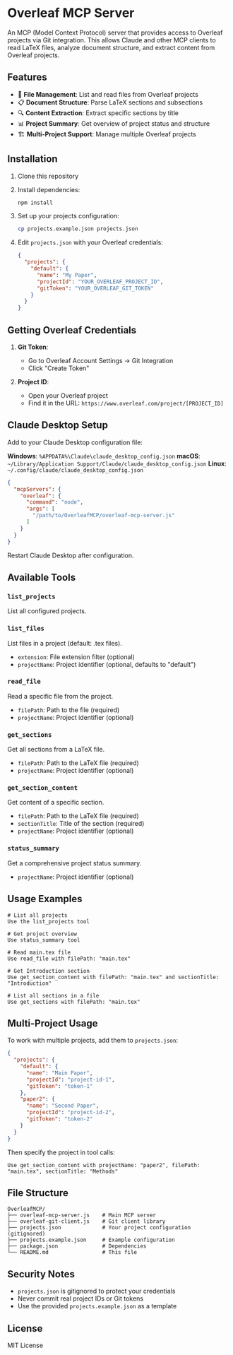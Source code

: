 # Overleaf MCP Server

An MCP (Model Context Protocol) server that provides access to Overleaf projects via Git integration. This allows Claude and other MCP clients to read LaTeX files, analyze document structure, and extract content from Overleaf projects.

## Features

- 📄 **File Management**: List and read files from Overleaf projects
- 📋 **Document Structure**: Parse LaTeX sections and subsections
- 🔍 **Content Extraction**: Extract specific sections by title
- 📊 **Project Summary**: Get overview of project status and structure
- 🏗️ **Multi-Project Support**: Manage multiple Overleaf projects

## Installation

1. Clone this repository
2. Install dependencies:
   ```bash
   npm install
   ```

3. Set up your projects configuration:
   ```bash
   cp projects.example.json projects.json
   ```

4. Edit `projects.json` with your Overleaf credentials:
   ```json
   {
     "projects": {
       "default": {
         "name": "My Paper",
         "projectId": "YOUR_OVERLEAF_PROJECT_ID",
         "gitToken": "YOUR_OVERLEAF_GIT_TOKEN"
       }
     }
   }
   ```

## Getting Overleaf Credentials

1. **Git Token**: 
   - Go to Overleaf Account Settings → Git Integration
   - Click "Create Token"

2. **Project ID**: 
   - Open your Overleaf project
   - Find it in the URL: `https://www.overleaf.com/project/[PROJECT_ID]`

## Claude Desktop Setup

Add to your Claude Desktop configuration file:

**Windows**: `%APPDATA%\Claude\claude_desktop_config.json`
**macOS**: `~/Library/Application Support/Claude/claude_desktop_config.json`
**Linux**: `~/.config/claude/claude_desktop_config.json`

```json
{
  "mcpServers": {
    "overleaf": {
      "command": "node",
      "args": [
        "/path/to/OverleafMCP/overleaf-mcp-server.js"
      ]
    }
  }
}
```

Restart Claude Desktop after configuration.

## Available Tools

### `list_projects`
List all configured projects.

### `list_files`
List files in a project (default: .tex files).
- `extension`: File extension filter (optional)
- `projectName`: Project identifier (optional, defaults to "default")

### `read_file`
Read a specific file from the project.
- `filePath`: Path to the file (required)
- `projectName`: Project identifier (optional)

### `get_sections`
Get all sections from a LaTeX file.
- `filePath`: Path to the LaTeX file (required)
- `projectName`: Project identifier (optional)

### `get_section_content`
Get content of a specific section.
- `filePath`: Path to the LaTeX file (required)
- `sectionTitle`: Title of the section (required)
- `projectName`: Project identifier (optional)

### `status_summary`
Get a comprehensive project status summary.
- `projectName`: Project identifier (optional)

## Usage Examples

```
# List all projects
Use the list_projects tool

# Get project overview
Use status_summary tool

# Read main.tex file
Use read_file with filePath: "main.tex"

# Get Introduction section
Use get_section_content with filePath: "main.tex" and sectionTitle: "Introduction"

# List all sections in a file
Use get_sections with filePath: "main.tex"
```

## Multi-Project Usage

To work with multiple projects, add them to `projects.json`:

```json
{
  "projects": {
    "default": {
      "name": "Main Paper",
      "projectId": "project-id-1",
      "gitToken": "token-1"
    },
    "paper2": {
      "name": "Second Paper", 
      "projectId": "project-id-2",
      "gitToken": "token-2"
    }
  }
}
```

Then specify the project in tool calls:
```
Use get_section_content with projectName: "paper2", filePath: "main.tex", sectionTitle: "Methods"
```

## File Structure

```
OverleafMCP/
├── overleaf-mcp-server.js    # Main MCP server
├── overleaf-git-client.js    # Git client library
├── projects.json             # Your project configuration (gitignored)
├── projects.example.json     # Example configuration
├── package.json              # Dependencies
└── README.md                 # This file
```

## Security Notes

- `projects.json` is gitignored to protect your credentials
- Never commit real project IDs or Git tokens
- Use the provided `projects.example.json` as a template

## License

MIT License